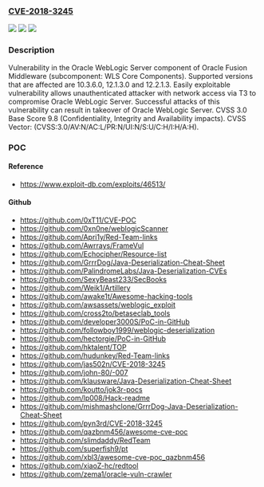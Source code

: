 ### [CVE-2018-3245](https://cve.mitre.org/cgi-bin/cvename.cgi?name=CVE-2018-3245)
![](https://img.shields.io/static/v1?label=Product&message=WebLogic%20Server&color=blue)
![](https://img.shields.io/static/v1?label=Version&message=%3D%2010.3.6.0%20&color=brighgreen)
![](https://img.shields.io/static/v1?label=Vulnerability&message=Easily%20exploitable%20vulnerability%20allows%20unauthenticated%20attacker%20with%20network%20access%20via%20T3%20to%20compromise%20Oracle%20WebLogic%20Server.%20%20Successful%20attacks%20of%20this%20vulnerability%20can%20result%20in%20takeover%20of%20Oracle%20WebLogic%20Server.&color=brighgreen)

### Description

Vulnerability in the Oracle WebLogic Server component of Oracle Fusion Middleware (subcomponent: WLS Core Components). Supported versions that are affected are 10.3.6.0, 12.1.3.0 and 12.2.1.3. Easily exploitable vulnerability allows unauthenticated attacker with network access via T3 to compromise Oracle WebLogic Server. Successful attacks of this vulnerability can result in takeover of Oracle WebLogic Server. CVSS 3.0 Base Score 9.8 (Confidentiality, Integrity and Availability impacts). CVSS Vector: (CVSS:3.0/AV:N/AC:L/PR:N/UI:N/S:U/C:H/I:H/A:H).

### POC

#### Reference
- https://www.exploit-db.com/exploits/46513/

#### Github
- https://github.com/0xT11/CVE-POC
- https://github.com/0xn0ne/weblogicScanner
- https://github.com/Apri1y/Red-Team-links
- https://github.com/Awrrays/FrameVul
- https://github.com/Echocipher/Resource-list
- https://github.com/GrrrDog/Java-Deserialization-Cheat-Sheet
- https://github.com/PalindromeLabs/Java-Deserialization-CVEs
- https://github.com/SexyBeast233/SecBooks
- https://github.com/Weik1/Artillery
- https://github.com/awake1t/Awesome-hacking-tools
- https://github.com/awsassets/weblogic_exploit
- https://github.com/cross2to/betaseclab_tools
- https://github.com/developer3000S/PoC-in-GitHub
- https://github.com/followboy1999/weblogic-deserialization
- https://github.com/hectorgie/PoC-in-GitHub
- https://github.com/hktalent/TOP
- https://github.com/hudunkey/Red-Team-links
- https://github.com/jas502n/CVE-2018-3245
- https://github.com/john-80/-007
- https://github.com/klausware/Java-Deserialization-Cheat-Sheet
- https://github.com/koutto/jok3r-pocs
- https://github.com/lp008/Hack-readme
- https://github.com/mishmashclone/GrrrDog-Java-Deserialization-Cheat-Sheet
- https://github.com/pyn3rd/CVE-2018-3245
- https://github.com/qazbnm456/awesome-cve-poc
- https://github.com/slimdaddy/RedTeam
- https://github.com/superfish9/pt
- https://github.com/xbl3/awesome-cve-poc_qazbnm456
- https://github.com/xiaoZ-hc/redtool
- https://github.com/zema1/oracle-vuln-crawler

